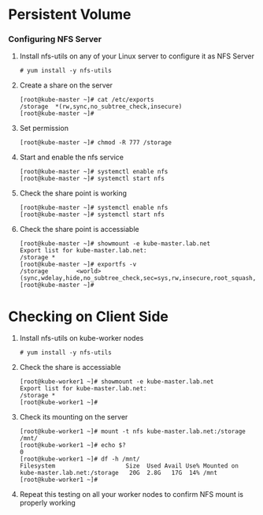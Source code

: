 # Persistent Volume

### Configuring NFS Server
1. Install nfs-utils on any of your Linux server to configure it as NFS Server
	``` 
	# yum install -y nfs-utils
	```

2. Create a share on the server 
	```
	[root@kube-master ~]# cat /etc/exports
	/storage  *(rw,sync,no_subtree_check,insecure)
	[root@kube-master ~]#
	```

3. Set permission
	```
	[root@kube-master ~]# chmod -R 777 /storage
	```

4. Start and enable the nfs service
	```
	[root@kube-master ~]# systemctl enable nfs
	[root@kube-master ~]# systemctl start nfs
	```

5. Check the share point is working
	```
	[root@kube-master ~]# systemctl enable nfs
	[root@kube-master ~]# systemctl start nfs
	```
6. Check the share point is accessiable
	```
	[root@kube-master ~]# showmount -e kube-master.lab.net
	Export list for kube-master.lab.net:
	/storage *
	[root@kube-master ~]# exportfs -v
	/storage        <world>(sync,wdelay,hide,no_subtree_check,sec=sys,rw,insecure,root_squash,no_all_squash)
	[root@kube-master ~]#
	```


# Checking on Client Side
1. Install nfs-utils on kube-worker nodes
	```
	# yum install -y nfs-utils
	```

2. Check the share is accessiable
	```
	[root@kube-worker1 ~]# showmount -e kube-master.lab.net
	Export list for kube-master.lab.net:
	/storage *
	[root@kube-worker1 ~]#
	```

3. Check its mounting on the server
	```
	[root@kube-worker1 ~]# mount -t nfs kube-master.lab.net:/storage /mnt/
	[root@kube-worker1 ~]# echo $?
	0
	[root@kube-worker1 ~]# df -h /mnt/
	Filesystem                    Size  Used Avail Use% Mounted on
	kube-master.lab.net:/storage   20G  2.8G   17G  14% /mnt
	[root@kube-worker1 ~]#
	```

4. Repeat this testing on all your worker nodes to confirm NFS mount is properly working

